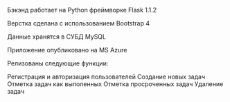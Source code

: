 Бэкэнд работает на Python фреймворке Flask 1.1.2

Верстка сделана с использованием Bootstrap 4

Данные хранятся в СУБД MySQL

Приложение опубликовано на MS Azure

Релизованы следующие функции:

Регистрация и авторизация пользователей
Создание новых задач
Отметка задач как выполенных
Отметка просроченных задач
Удаление задач
